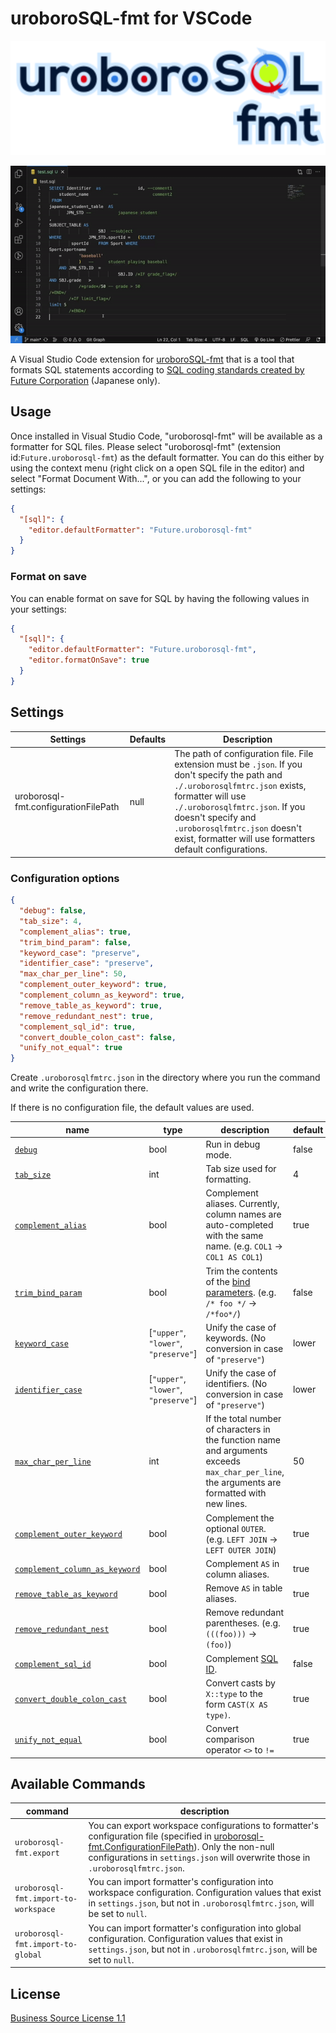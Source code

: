 # uroboroSQL-fmt for VSCode

![logo](./images/logo.png)

![demo](./images/demo.gif)

A Visual Studio Code extension for [uroboroSQL-fmt](https://github.com/future-architect/uroborosql-fmt) that is a tool that formats SQL statements according to [SQL coding standards created by Future Corporation](https://future-architect.github.io/coding-standards/documents/forSQL/SQL%E3%82%B3%E3%83%BC%E3%83%87%E3%82%A3%E3%83%B3%E3%82%B0%E8%A6%8F%E7%B4%84%EF%BC%88PostgreSQL%EF%BC%89.html) (Japanese only).

## Usage

Once installed in Visual Studio Code, "uroborosql-fmt" will be available as a formatter for SQL files. Please select "uroborosql-fmt" (extension id:`Future.uroborosql-fmt`) as the default formatter. You can do this either by using the context menu (right click on a open SQL file in the editor) and select "Format Document With...", or you can add the following to your settings:

```json
{
  "[sql]": {
    "editor.defaultFormatter": "Future.uroborosql-fmt"
  }
}
```

### Format on save

You can enable format on save for SQL by having the following values in your settings:

```json
{
  "[sql]": {
    "editor.defaultFormatter": "Future.uroborosql-fmt",
    "editor.formatOnSave": true
  }
}
```

## Settings

| Settings                             | Defaults | Description                                                                                                                                                                                                                                                                                               |
| ------------------------------------ | -------- | --------------------------------------------------------------------------------------------------------------------------------------------------------------------------------------------------------------------------------------------------------------------------------------------------------- |
| uroborosql-fmt.configurationFilePath | null     | The path of configuration file. File extension must be `.json`. If you don't specify the path and `./.uroborosqlfmtrc.json` exists, formatter will use `./.uroborosqlfmtrc.json`. If you doesn't specify and `.uroborosqlfmtrc.json` doesn't exist, formatter will use formatters default configurations. |

### Configuration options

```json
{
  "debug": false,
  "tab_size": 4,
  "complement_alias": true,
  "trim_bind_param": false,
  "keyword_case": "preserve",
  "identifier_case": "preserve",
  "max_char_per_line": 50,
  "complement_outer_keyword": true,
  "complement_column_as_keyword": true,
  "remove_table_as_keyword": true,
  "remove_redundant_nest": true,
  "complement_sql_id": true,
  "convert_double_colon_cast": false,
  "unify_not_equal": true
}
```

Create `.uroborosqlfmtrc.json` in the directory where you run the command and write the configuration there.

If there is no configuration file, the default values are used.

| name                                                                                                                                        | type                                 | description                                                                                                                                                                                                                                            | default |
| ------------------------------------------------------------------------------------------------------------------------------------------- | ------------------------------------ | ------------------------------------------------------------------------------------------------------------------------------------------------------------------------------------------------------------------------------------------------------ | ------- |
| [`debug`](https://github.com/future-architect/uroborosql-fmt/blob/main/docs/options/debug.md)                                               | bool                                 | Run in debug mode.                                                                                                                                                                                                                                     | false   |
| [`tab_size`](https://github.com/future-architect/uroborosql-fmt/blob/main/docs/options/tab_size.md)                                         | int                                  | Tab size used for formatting.                                                                                                                                                                                                                          | 4       |
| [`complement_alias`](https://github.com/future-architect/uroborosql-fmt/blob/main/docs/options/complement_alias.md)                         | bool                                 | Complement aliases. Currently, column names are auto-completed with the same name. (e.g. `COL1` → `COL1 AS COL1`)                                                                                                                                      | true    |
| [`trim_bind_param`](https://github.com/future-architect/uroborosql-fmt/blob/main/docs/options/trim_bind_param.md)                           | bool                                 | Trim the contents of the [bind parameters](https://future-architect.github.io/uroborosql-doc/background/#%E3%83%8F%E3%82%99%E3%82%A4%E3%83%B3%E3%83%88%E3%82%99%E3%83%8F%E3%82%9A%E3%83%A9%E3%83%A1%E3%83%BC%E3%82%BF). (e.g. `/* foo */` → `/*foo*/`) | false   |
| [`keyword_case`](https://github.com/future-architect/uroborosql-fmt/blob/main/docs/options/keyword_case.md)                                 | [`"upper"`, `"lower"`, `"preserve"`] | Unify the case of keywords. (No conversion in case of `"preserve"`)                                                                                                                                                                                    | lower   |
| [`identifier_case`](https://github.com/future-architect/uroborosql-fmt/blob/main/docs/options/identifier_case.md)                           | [`"upper"`, `"lower"`, `"preserve"`] | Unify the case of identifiers. (No conversion in case of `"preserve"`)                                                                                                                                                                                 | lower   |
| [`max_char_per_line`](https://github.com/future-architect/uroborosql-fmt/blob/main/docs/options/max_char_per_line.md)                       | int                                  | If the total number of characters in the function name and arguments exceeds `max_char_per_line`, the arguments are formatted with new lines.                                                                                                          | 50      |
| [`complement_outer_keyword`](https://github.com/future-architect/uroborosql-fmt/blob/main/docs/options/complement_outer_keyword.md)         | bool                                 | Complement the optional `OUTER`. (e.g. `LEFT JOIN` → `LEFT OUTER JOIN`)                                                                                                                                                                                | true    |
| [`complement_column_as_keyword`](https://github.com/future-architect/uroborosql-fmt/blob/main/docs/options/complement_column_as_keyword.md) | bool                                 | Complement `AS` in column aliases.                                                                                                                                                                                                                     | true    |
| [`remove_table_as_keyword`](https://github.com/future-architect/uroborosql-fmt/blob/main/docs/options/remove_table_as_keyword.md)           | bool                                 | Remove `AS` in table aliases.                                                                                                                                                                                                                          | true    |
| [`remove_redundant_nest`](https://github.com/future-architect/uroborosql-fmt/blob/main/docs/options/remove_redundant_nest.md)               | bool                                 | Remove redundant parentheses. (e.g. `(((foo)))` → `(foo)`)                                                                                                                                                                                             | true    |
| [`complement_sql_id`](https://github.com/future-architect/uroborosql-fmt/blob/main/docs/options/complement_sql_id.md)                       | bool                                 | Complement [SQL ID](https://palette-doc.rtfa.as/coding-standards/forSQL/SQL%E3%82%B3%E3%83%BC%E3%83%87%E3%82%A3%E3%83%B3%E3%82%B0%E8%A6%8F%E7%B4%84%EF%BC%88uroboroSQL%EF%BC%89.html#sql-%E8%AD%98%E5%88%A5%E5%AD%90).                                 | false   |
| [`convert_double_colon_cast`](https://github.com/future-architect/uroborosql-fmt/blob/main/docs/options/convert_double_colon_cast.md)       | bool                                 | Convert casts by `X::type` to the form `CAST(X AS type)`.                                                                                                                                                                                              | true    |
| [`unify_not_equal`](https://github.com/future-architect/uroborosql-fmt/blob/main/docs/options/unify_not_equal.md)                           | bool                                 | Convert comparison operator `<>` to `!=`                                                                                                                                                                                                               | true    |

## Available Commands

| command                              | description                                                                                                                                                                                                                                                                                                                                      |
| ------------------------------------ | ------------------------------------------------------------------------------------------------------------------------------------------------------------------------------------------------------------------------------------------------------------------------------------------------------------------------------------------------ |
| `uroborosql-fmt.export`              | You can export workspace configurations to formatter's configuration file (specified in [uroborosql-fmt.ConfigurationFilePath](https://github.com/future-architect/vscode-uroborosql-fmt/#:~:text=uroborosql%2Dfmt.configurationFilePath)). Only the non-null configurations in `settings.json` will overwrite those in `.uroborosqlfmtrc.json`. |
| `uroborosql-fmt.import-to-workspace` | You can import formatter's configuration into workspace configuration. Configuration values that exist in `settings.json`, but not in `.uroborosqlfmtrc.json`, will be set to `null`.                                                                                                                                                            |
| `uroborosql-fmt.import-to-global`    | You can import formatter's configuration into global configuration. Configuration values that exist in `settings.json`, but not in `.uroborosqlfmtrc.json`, will be set to `null`.                                                                                                                                                               |

## License

[Business Source License 1.1](https://github.com/future-architect/vscode-uroborosql-fmt/blob/main/LICENSE)
